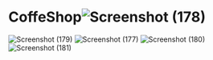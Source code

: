 # CoffeShop![Screenshot (178)](https://user-images.githubusercontent.com/76200523/163677809-2c812097-c395-434b-a9ba-9a8b2377ce60.png)
![Screenshot (179)](https://user-images.githubusercontent.com/76200523/163677812-47dcbb68-d70b-4bd4-9cbf-9d3ecf2e5ae6.png)
![Screenshot (177)](https://user-images.githubusercontent.com/76200523/163677822-64962c6a-d7c3-410f-b16d-48d5b1e5e5fd.png)
![Screenshot (180)](https://user-images.githubusercontent.com/76200523/163677834-4d241d85-ff4b-4c8d-bf20-5c4bda8c80da.png)
![Screenshot (181)](https://user-images.githubusercontent.com/76200523/163677842-c3b2338b-9e66-449a-b486-b7d64185ed13.png)
